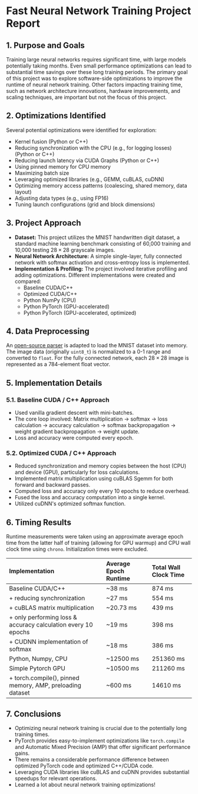 # Fast Neural Network Training Project Report

## 1. Purpose and Goals

Training large neural networks requires significant time, with large models potentially taking months. Even small performance optimizations can lead to substantial time savings over these long training periods. The primary goal of this project was to explore software-side optimizations to improve the runtime of neural network training. Other factors impacting training time, such as network architecture innovations, hardware improvements, and scaling techniques, are important but not the focus of this project.

## 2. Optimizations Identified

Several potential optimizations were identified for exploration:

* Kernel fusion (Python or C++)
* Reducing synchronization with the CPU (e.g., for logging losses) (Python or C++)
* Reducing launch latency via CUDA Graphs (Python or C++)
* Using pinned memory for CPU memory
* Maximizing batch size
* Leveraging optimized libraries (e.g., GEMM, cuBLAS, cuDNN)
* Optimizing memory access patterns (coalescing, shared memory, data layout)
* Adjusting data types (e.g., using FP16)
* Tuning launch configurations (grid and block dimensions)

## 3. Project Approach

* **Dataset:** This project utilizes the MNIST handwritten digit dataset, a standard machine learning benchmark consisting of 60,000 training and 10,000 testing $28\times28$ grayscale images.
* **Neural Network Architecture:** A simple single-layer, fully connected network with softmax activation and cross-entropy loss is implemented.
* **Implementation & Profiling:** The project involved iterative profiling and adding optimizations. Different implementations were created and compared:
    * Baseline CUDA/C++
    * Optimized CUDA/C++
    * Python NumPy (CPU)
    * Python PyTorch (GPU-accelerated)
    * Python PyTorch (GPU-accelerated, optimized)

## 4. Data Preprocessing

An [open-source parser](https://github.com/wichtounet/mnist/tree/master) is adapted to load the MNIST dataset into memory. The image data (originally `uint8_t`) is normalized to a 0-1 range and converted to `float`. For the fully connected network, each $28\times28$ image is represented as a 784-element float vector.

## 5. Implementation Details

### 5.1. Baseline CUDA / C++ Approach

* Used vanilla gradient descent with mini-batches.
* The core loop involved: Matrix multiplication -> softmax -> loss calculation -> accuracy calculation -> softmax backpropagation -> weight gradient backpropagation -> weight update.
* Loss and accuracy were computed every epoch.

### 5.2. Optimized CUDA / C++ Approach

* Reduced synchronization and memory copies between the host (CPU) and device (GPU), particularly for loss calculations.
* Implemented matrix multiplication using cuBLAS Sgemm for both forward and backward passes.
* Computed loss and accuracy only every 10 epochs to reduce overhead.
* Fused the loss and accuracy computation into a single kernel.
* Utilized cuDNN's optimized softmax function.

## 6. Timing Results

Runtime measurements were taken using an approximate average epoch time from the latter half of training (allowing for GPU warmup) and CPU wall clock time using `chrono`. Initialization times were excluded.

| Implementation                                                           | Average Epoch Runtime | Total Wall Clock Time |
| :----------------------------------------------------------------------- | :-------------------- | :-------------------- |
| Baseline CUDA/C++                                                        | ~38 ms                | 874 ms                |
| + reducing synchronization                                               | ~27 ms                | 554 ms                |
| + cuBLAS matrix multiplication                                           | ~20.73 ms             | 439 ms                |
| + only performing loss & accuracy calculation every 10 epochs            | ~19 ms                | 398 ms                |
| + CUDNN implementation of softmax                                        | ~18 ms                | 386 ms                |
| Python, Numpy, CPU                                                       | ~12500 ms             | 251360 ms             |
| Simple Pytorch GPU                                                       | ~10500 ms             | 211260 ms             |
| + torch.compile(), pinned memory, AMP, preloading dataset                | ~600 ms               | 14610 ms              |

## 7. Conclusions

* Optimizing neural network training is crucial due to the potentially long training times.
* PyTorch provides easy-to-implement optimizations like `torch.compile` and Automatic Mixed Precision (AMP) that offer significant performance gains.
* There remains a considerable performance difference between optimized PyTorch code and optimized C++/CUDA code.
* Leveraging CUDA libraries like cuBLAS and cuDNN provides substantial speedups for relevant operations.
* Learned a lot about neural network training optimizations! 
